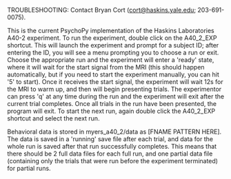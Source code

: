 TROUBLESHOOTING: Contact Bryan Cort (cort@haskins.yale.edu; 203-691-0075).

This is the current PsychoPy implementation of the Haskins Laboratories A40-2 experiment. To run the experiment, double click 
on the A40_2_EXP shortcut. This will launch the experiment and prompt for a subject ID; after entering the ID, you will see a 
menu prompting you to choose a run or exit. Choose the appropriate run and the experiment will enter a 'ready' state, where it 
will wait for the start signal from the MRI (this should happen automatically, but if you need to start the experiment manually, 
you can hit '5' to start). Once it receives the start signal, the experiment will wait 12s for the MRI to warm up, and then will 
begin presenting trials. The experimentor can press 'q' at any time during the run and the experiment will exit after the 
current trial completes. Once all trials in the run have been presented, the program will exit. To start the next run, again 
double click the A40_2_EXP shortcut and select the next run.

Behavioral data is stored in myers_a40_2/data as [FNAME PATTERN HERE]. The data is saved in a 'running' save file after each 
trial, and data for the whole run is saved after that run successfully completes. This means that there should be 2 full data
files for each full run, and one partial data file (containing only the trials that were run before the experiment terminated) 
for partial runs.
